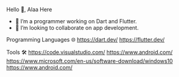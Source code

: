 
Hello 👋, Alaa Here

- 🔭 I’m a programmer working on Dart and Flutter.
- 👯 I’m looking to collaborate on app development.

Programming Languages 🌐
https://dart.dev/   https://flutter.dev/   

Tools 🛠️
https://code.visualstudio.com/  https://www.android.com/  https://www.microsoft.com/en-us/software-download/windows10  https://www.android.com/
